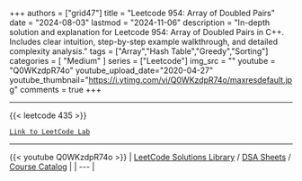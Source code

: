 
+++
authors = ["grid47"]
title = "Leetcode 954: Array of Doubled Pairs"
date = "2024-08-03"
lastmod = "2024-11-06"
description = "In-depth solution and explanation for Leetcode 954: Array of Doubled Pairs in C++. Includes clear intuition, step-by-step example walkthrough, and detailed complexity analysis."
tags = ["Array","Hash Table","Greedy","Sorting"]
categories = [
    "Medium"
]
series = ["Leetcode"]
img_src = ""
youtube = "Q0WKzdpR74o"
youtube_upload_date="2020-04-27"
youtube_thumbnail="https://i.ytimg.com/vi/Q0WKzdpR74o/maxresdefault.jpg"
comments = true
+++



---
{{< leetcode 435 >}}

[`Link to LeetCode Lab`](https://leetcode.com/problems/array-of-doubled-pairs/description/)

---
{{< youtube Q0WKzdpR74o >}}
| [LeetCode Solutions Library](https://grid47.xyz/leetcode/) / [DSA Sheets](https://grid47.xyz/sheets/) / [Course Catalog](https://grid47.xyz/courses/) |
| --- |
